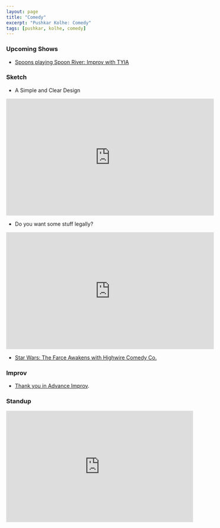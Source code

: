 ```yaml
---
layout: page
title: "Comedy"
excerpt: "Pushkar Kolhe: Comedy"
tags: [pushkar, kolhe, comedy]
---
```


### Upcoming Shows

* [Spoons playing Spoon River: Improv with TYIA](http://thankyouinadvanceimprov.com/shows/)

### Sketch

* A Simple and Clear Design

<iframe width="560" height="315" src="https://www.youtube.com/embed/HensP0odqJU" frameborder="0" allowfullscreen></iframe>

* Do you want some stuff legally?

<iframe width="560" height="315" src="https://www.youtube.com/embed/fh_HKDdoM_U" frameborder="0" allowfullscreen></iframe>

* [Star Wars: The Farce Awakens with Highwire Comedy Co.](https://www.facebook.com/events/905906502827729/)

### Improv

* [Thank you in Advance Improv](http://thankyouinadvanceimprov.com/).

### Standup

<iframe width="100%" height="300" scrolling="no" frameborder="no" src="https://w.soundcloud.com/player/?url=https%3A//api.soundcloud.com/tracks/236375306&amp;auto_play=false&amp;hide_related=false&amp;show_comments=true&amp;show_user=true&amp;show_reposts=false&amp;visual=true"></iframe>
